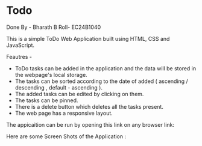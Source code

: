 # Todo

Done By - Bharath B
Roll- EC24B1040

This is a simple ToDo Web Application built using HTML, CSS and JavaScript.

Feautres - 
 * ToDo tasks can be added in the application and the data will be stored in the webpage's local storage.
 * The tasks can be sorted according to the date of added ( ascending / descending , default - ascending ).
 * The added tasks can be edited by clicking on them.
 * The tasks can be pinned.
 * There is a delete button which deletes all the tasks present.
 * The web page has a responsive layout.

The appicaition can be run by opening this link on any browser link:

Here are some Screen Shots of the Application :




